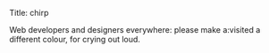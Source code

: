 Title: chirp

Web developers and designers everywhere: please make a:visited a different colour, for crying out loud.
